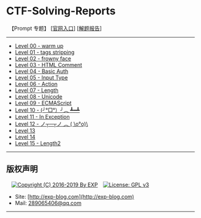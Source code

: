 # CTF-Solving-Reports
　【Prompt 专题】 [[官网入口](http://prompt.ml)] [[解题报告](http://exp-blog.com/2019/03/18/pid-3608/)]

------

- [Level 00 - warm up](https://github.com/lyy289065406/CTF-Solving-Reports/tree/master/prompt/Level%2000%20-%20warm%20up)
- [Level 01 - tags stripping](https://github.com/lyy289065406/CTF-Solving-Reports/tree/master/prompt/Level%2001%20-%20tags%20stripping)
- [Level 02 - frowny face](https://github.com/lyy289065406/CTF-Solving-Reports/tree/master/prompt/Level%2002%20-%20frowny%20face)
- [Level 03 - HTML Comment](https://github.com/lyy289065406/CTF-Solving-Reports/tree/master/prompt/Level%2003%20-%20HTML%20Comment)
- [Level 04 - Basic Auth](https://github.com/lyy289065406/CTF-Solving-Reports/tree/master/prompt/Level%2004%20-%20Basic%20Auth)
- [Level 05 - Input Type](https://github.com/lyy289065406/CTF-Solving-Reports/tree/master/prompt/Level%2005%20-%20Input%20Type)
- [Level 06 - Action](https://github.com/lyy289065406/CTF-Solving-Reports/tree/master/prompt/Level%2006%20-%20Action)
- [Level 07 - Length](https://github.com/lyy289065406/CTF-Solving-Reports/tree/master/prompt/Level%2007%20-%20Length)
- [Level 08 - Unicode](https://github.com/lyy289065406/CTF-Solving-Reports/tree/master/prompt/Level%2008%20-%20Unicode)
- [Level 09 - ECMAScript](https://github.com/lyy289065406/CTF-Solving-Reports/tree/master/prompt/Level%2009%20-%20ECMAScript)
- [Level 10 - (╯°□°）╯︵ ┻━┻](https://github.com/lyy289065406/CTF-Solving-Reports/tree/master/prompt/Level%2010%20-%20%28%E2%95%AF%C2%B0%E2%96%A1%C2%B0%EF%BC%89%E2%95%AF%EF%B8%B5%20%E2%94%BB%E2%94%81%E2%94%BB)
- [Level 11 - In Exception](https://github.com/lyy289065406/CTF-Solving-Reports/tree/master/prompt/Level%2011%20-%20In%20Exception)
- [Level 12 - ノ┬─┬ノ ︵ ( \\o°o)\\](https://github.com/lyy289065406/CTF-Solving-Reports/tree/master/prompt/Level%2012%20-%E3%83%8E%E2%94%AC%E2%94%80%E2%94%AC%E3%83%8E%20%EF%B8%B5%20%28%20%60o%C2%B0o%29%60)
- [Level 13](#)
- [Level 14](#)
- [Level 15 - Length2](https://github.com/lyy289065406/CTF-Solving-Reports/tree/master/prompt/Level%2015%20-%20Length2)

------

## 版权声明

　[![Copyright (C) 2016-2019 By EXP](https://img.shields.io/badge/Copyright%20(C)-2016~2019%20By%20EXP-blue.svg)](http://exp-blog.com)　[![License: GPL v3](https://img.shields.io/badge/License-GPL%20v3-blue.svg)](https://www.gnu.org/licenses/gpl-3.0)
  

- Site: [http://exp-blog.com](http://exp-blog.com) 
- Mail: <a href="mailto:289065406@qq.com?subject=[EXP's Github]%20Your%20Question%20（请写下您的疑问）&amp;body=What%20can%20I%20help%20you?%20（需要我提供什么帮助吗？）">289065406@qq.com</a>


------
